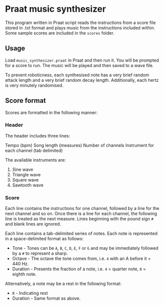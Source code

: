 # Praat music synthesizer

This program written in Praat script reads the instructions from a score file stored in .txt format and plays music from the instructions included within. Some sample scores are included in the `scores` folder.

## Usage

Load ```music_synthesizer.praat``` in Praat and then run it. You will be prompted for a score to run. The music will be played and then saved to a wave file.

To prevent roboticness, each synthesised note has a very brief random attack length and a very brief random decay length. Additionally, each hertz is very minutely randomised.

## Score format
Scores are formatted in the following manner:

### Header
The header includes three lines:

  Tempo (bpm)
  Song length (measures)
  Number of channels
  Instrument for each channel (tab delimited)

The available instruments are:
1. Sine wave
2. Triangle wave
3. Square wave
4. Sawtooth wave

### Score
Each line contains the instructions for one channel, followed by a line for the next channel and so on. Once there is a line for each channel, the following line is treated as the next measure. Lines beginning with the pound sign ```#``` and blank lines are ignored.

Each line contains a tab-delimited series of notes. Each note is represented in a space-delimited format as follows:
* Tone - Tones can be ```A```, ```B```, ```C```, ```D```, ```E```, ```F``` or ```G``` and may be immediately followed by a ```#``` to represent a sharp.
* Octave - The octave the tone comes from, i.e. ```4``` with an A before it = 440 Hz.
* Duration - Presents the fraction of a note, i.e. ```4``` = quarter note, ```8``` = eighth note.

Alternatively, a note may be a rest in the following format:
* ```R``` - Indicating rest
* Duration - Same format as above.
